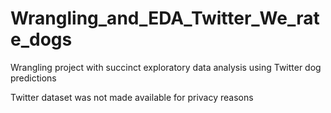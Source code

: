 # Wrangling_and_EDA_Twitter_We_rate_dogs
Wrangling project with succinct exploratory data analysis using Twitter dog predictions

Twitter dataset was not made available for privacy reasons
